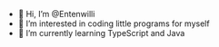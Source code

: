 - 👋 Hi, I’m @Entenwilli
- 👀 I’m interested in coding little programs for myself
- 🌱 I’m currently learning TypeScript and Java

<!---
Entenwilli/Entenwilli is a ✨ special ✨ repository because its `README.md` (this file) appears on your GitHub profile.
You can click the Preview link to take a look at your changes.
--->
